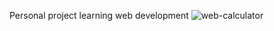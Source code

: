 Personal project learning web development
![web-calculator](https://user-images.githubusercontent.com/66185022/105114496-f6e17e00-5b01-11eb-8c89-8750c6fc7d3a.gif)
